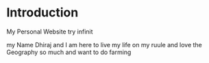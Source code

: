 # Introduction
My Personal Website try infinit



my Name Dhiraj and I am here to live my life on my ruule and love the Geography so much and want to do farming